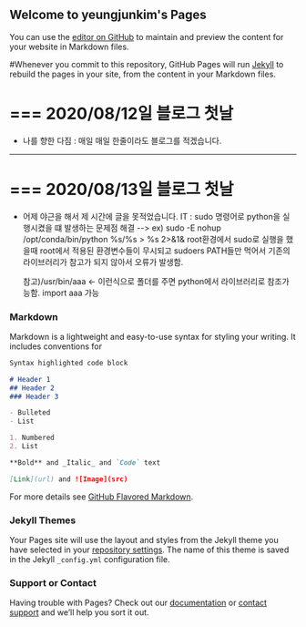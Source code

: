 ## Welcome to yeungjunkim's Pages

You can use the [editor on GitHub](https://github.com/yeungjunkim/yeungjunkim.github.io/edit/master/index.md) to maintain and preview the content for your website in Markdown files.

#Whenever you commit to this repository, GitHub Pages will run [Jekyll](https://jekyllrb.com/) to rebuild the pages in your site, from the content in your Markdown files.

===
2020/08/12일 블로그 첫날 
===
- 나를 향한 다짐
  : 매일 매일 한줄이라도 블로그를 적겠습니다. 
--------------------------------------  
===
2020/08/13일 블로그 첫날
===
- 어제 야근을 해서 제 시간에 글을 못적었습니다. 
IT : sudo 명령어로 python을 실행시켰을 떄 발생하는 문제점 해결 
     --> ex) sudo -E nohup /opt/conda/bin/python %s/%s > %s 2>&1&
     root환경에서 sudo로 실행을 했을때 root에서 적용된 환경변수들이 무시되고 sudoers PATH들만 먹어서 
     기존의 라이브러리가 참고가 되지 않아서 오류가 발생함. 
     
     참고)/usr/bin/aaa   <- 이런식으로 폴더를 주면 python에서 라이브러리로 참조가능함. import aaa 가능 

  
### Markdown

Markdown is a lightweight and easy-to-use syntax for styling your writing. It includes conventions for

```markdown
Syntax highlighted code block

# Header 1
## Header 2
### Header 3

- Bulleted
- List

1. Numbered
2. List

**Bold** and _Italic_ and `Code` text

[Link](url) and ![Image](src)
```

For more details see [GitHub Flavored Markdown](https://guides.github.com/features/mastering-markdown/).

### Jekyll Themes

Your Pages site will use the layout and styles from the Jekyll theme you have selected in your [repository settings](https://github.com/yeungjunkim/yeungjunkim.github.io/settings). The name of this theme is saved in the Jekyll `_config.yml` configuration file.

### Support or Contact

Having trouble with Pages? Check out our [documentation](https://docs.github.com/categories/github-pages-basics/) or [contact support](https://github.com/contact) and we’ll help you sort it out.
